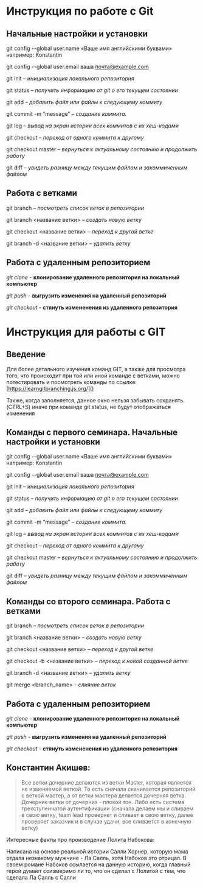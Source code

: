 # Инструкция по работе с Git


## Начальные настройки и установки

git config --global user.name «Ваше имя английскими буквами»  например: Konstantin

git config --global user.email ваша почта@example.com

git init – *инициализация локального репозитория*

git status – *получить информацию от git о его текущем состоянии*

git add – *добавить файл или файлы к следующему коммиту*

git commit -m “message” – *создание коммита*.

git log – *вывод на экран истории всех коммитов с их хеш-кодами*

git checkout – *переход от одного коммита к другому*

git checkout master – *вернуться к актуальному состоянию и продолжить работу*

git diff – *увидеть разницу между текущим файлом и закоммиченным файлом*

## Работа с ветками

git branch – *посмотреть список веток в репозитории*

git branch <название ветки> – *создать новую ветку*

git checkout <название ветки> – *переход к другой ветке*

git branch -d <название ветки> – *удалить ветку*

## Работа с удаленным репозиторием

*git clone* - **клонирование удаленного репозитория на локальный компьютер**

*git push* - **выгрузить изменения на удаленный репозиторий**

*git checkout* - **стянуть измененения из удаленного репозитория**

# Инструкция для работы с GIT #

## Введение

Для более детального изучения команд GIT, а также для просмотра того, что происходит при той или иной команде с ветками, можно потестировать и посмотреть команды по ссылке: 
[https://learngitbranching.js.org/]()

Также, когда заполняется, данное окно нельзя забывать сохранять (CTRL+S) иначе при команде git status, не будут отображаться изменения
## Команды с первого семинара. Начальные настройки и установки

git config --global user.name «Ваше имя английскими буквами»  например: Konstantin

git config --global user.email ваша почта@example.com

git init – *инициализация локального репозитория*

git status – *получить информацию от git о его текущем состоянии*

git add – *добавить файл или файлы к следующему коммиту*

git commit -m “message” – *создание коммита*.

git log – *вывод на экран истории всех коммитов с их хеш-кодами*

git checkout – *переход от одного коммита к другому*

git checkout master – *вернуться к актуальному состоянию и продолжить работу*

git diff – *увидеть разницу между текущим файлом и закоммиченным файлом*

## Команды со второго семинара. Работа с ветками

git branch – *посмотреть список веток в репозитории*

git branch <название ветки> – *создать новую ветку*

git checkout <название ветки> – *переход к другой ветке*

git checkout -b <название ветки> – *переход к новой созданной ветке*

git branch -d <название ветки> – *удалить ветку*

git merge <branch_name> - *слияние веток*

## Работа с удаленным репозиторием

*git clone* - **клонирование удаленного репозитория на локальный компьютер**

*git push* - **выгрузить изменения на удаленный репозиторий**

*git checkout* - **стянуть измененения из удаленного репозитория**

## Константин Акишев: 
>Все ветки дочерние делаются из ветки Master, которая является не изменяемой веткой. То есть сначала скачивается репозиторий с веткой мастер, а от ветки мастера делается дочерняя ветка. Дочерние ветки от дочерних - плохой тон. Либо есть система трехступенчатой аутентификации (сначала делаем мы и сливаем в свою ветку, team lead проверяет и сливает в свою ветку, далее проверяет заказчик и в случае удачи, все сливается в конечную ветку)

Интересные факты про произведение Лолита Набокова:

Написана на основе реальной истории Салли Хорнер, которую мама отдала незнакому мужчине - Ла Салль, хотя Набоков это отрицал. В своем романе Набоков ссылается на данную историю, когда главный герой думает соизмеримо ли то, что он сделал с Лолитой с тем, что сделала Ла Салль с Салли